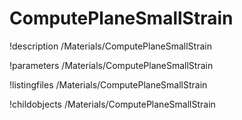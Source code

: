 <!-- MOOSE Documentation Stub: Remove this when content is added. -->

# ComputePlaneSmallStrain
!description /Materials/ComputePlaneSmallStrain

!parameters /Materials/ComputePlaneSmallStrain

!listingfiles /Materials/ComputePlaneSmallStrain

!childobjects /Materials/ComputePlaneSmallStrain
